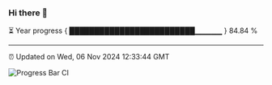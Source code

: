 ### Hi there 👋

⏳ Year progress { █████████████████████████▁▁▁▁▁ } 84.84 %

---

⏰ Updated on Wed, 06 Nov 2024 12:33:44 GMT

![Progress Bar CI](https://github.com/liununu/liununu/workflows/Progress%20Bar%20CI/badge.svg)
